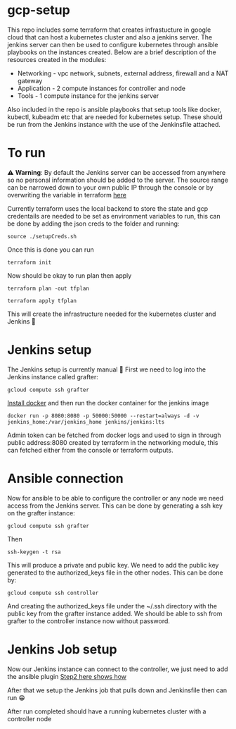 # gcp-setup

This repo includes some terraform that creates infrastucture in google cloud that can host a kubernetes cluster and also a jenkins server. The jenkins server can then be used to configure kubernetes through ansible playbooks on the instances created. Below are a brief description of the resources created in the modules:

- Networking - vpc network, subnets, external address, firewall and a NAT gateway
- Application - 2 compute instances for controller and node
- Tools - 1 compute instance for the jenkins server

Also included in the repo is ansible playbooks that setup tools like docker, kubectl, kubeadm etc that are needed for kubernetes setup. These should be run from the Jenkins instance with the use of the Jenkinsfile attached.

# To run 

:warning: **Warning**: By default the Jenkins server can be accessed from anywhere so no personal information should be added to the server. The source range can be narrowed down to your own public IP through the console or by overwriting the variable in terraform [here](./modules/networking/variables.tf)

Currently terraform uses the local backend to store the state and gcp credentails are needed to be set as environment variables to run, this can be done by adding the json creds to the folder and running: 

```
source ./setupCreds.sh
```
Once this is done you can run   
```
terraform init
```
Now should be okay to run plan then apply
```
terraform plan -out tfplan
```
```
terraform apply tfplan
```

This will create the infrastructure needed for the kubernetes cluster and Jenkins :seedling:

# Jenkins setup

The Jenkins setup is currently manual :grimacing:  First we need to log into the Jenkins instance called grafter:

```
gcloud compute ssh grafter
```

[Install docker](https://docs.docker.com/engine/install/ubuntu/) and then run the docker container for the jenkins image 

```
docker run -p 8080:8080 -p 50000:50000 --restart=always -d -v jenkins_home:/var/jenkins_home jenkins/jenkins:lts
```

Admin token can be fetched from docker logs and used to sign in through public address:8080 created by terraform in the networking module, this can fetched either from the console or terraform outputs. 

# Ansible connection

Now for ansible to be able to configure the controller or any node we need access from the Jenkins server. This can be done by generating a ssh key on the grafter instance:
```
gcloud compute ssh grafter
```
Then

```
ssh-keygen -t rsa
```

This will produce a private and public key. We need to add the public key generated to the authorized_keys file in the other nodes. This can be done by:

```
gcloud compute ssh controller
```

And creating the authorized_keys file under the ~/.ssh directory with the public key from the grafter instance added. We should be able to ssh from grafter to the controller instance now without password.

# Jenkins Job setup

Now our Jenkins instance can connect to the controller, we just need to add the ansible plugin [Step2 here shows how](https://medium.com/appgambit/ansible-playbook-with-jenkins-pipeline-2846d4442a31)

After that we setup the Jenkins job that pulls down and Jenkinsfile then can run :grin: 

After run completed should have a running kubernetes cluster with a controller node 


